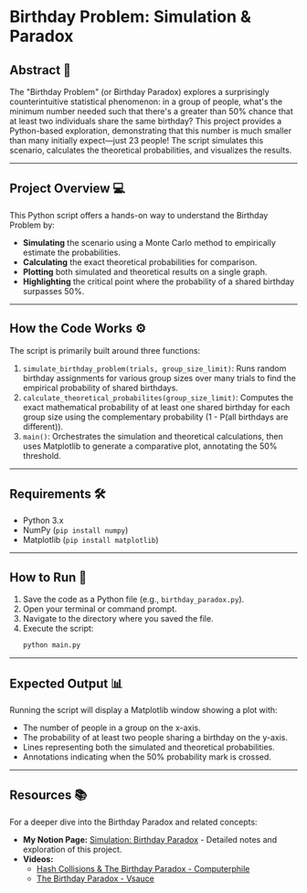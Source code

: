 # Birthday Problem: Simulation & Paradox

## Abstract 🧐

The "Birthday Problem" (or Birthday Paradox) explores a surprisingly counterintuitive statistical phenomenon: in a group of people, what's the minimum number needed such that there's a greater than 50% chance that at least two individuals share the same birthday? This project provides a Python-based exploration, demonstrating that this number is much smaller than many initially expect—just 23 people! The script simulates this scenario, calculates the theoretical probabilities, and visualizes the results.

---
## Project Overview 💻

This Python script offers a hands-on way to understand the Birthday Problem by:

* **Simulating** the scenario using a Monte Carlo method to empirically estimate the probabilities.
* **Calculating** the exact theoretical probabilities for comparison.
* **Plotting** both simulated and theoretical results on a single graph.
* **Highlighting** the critical point where the probability of a shared birthday surpasses 50%.

---
## How the Code Works ⚙️

The script is primarily built around three functions:

1.  `simulate_birthday_problem(trials, group_size_limit)`: Runs random birthday assignments for various group sizes over many trials to find the empirical probability of shared birthdays.
2.  `calculate_theoretical_probabilites(group_size_limit)`: Computes the exact mathematical probability of at least one shared birthday for each group size using the complementary probability (1 - P(all birthdays are different)).
3.  `main()`: Orchestrates the simulation and theoretical calculations, then uses Matplotlib to generate a comparative plot, annotating the 50% threshold.

---
## Requirements 🛠️

* Python 3.x
* NumPy (`pip install numpy`)
* Matplotlib (`pip install matplotlib`)

---
## How to Run 🚀

1.  Save the code as a Python file (e.g., `birthday_paradox.py`).
2.  Open your terminal or command prompt.
3.  Navigate to the directory where you saved the file.
4.  Execute the script:
    ```bash
    python main.py
    ```

---
## Expected Output 📊

Running the script will display a Matplotlib window showing a plot with:
* The number of people in a group on the x-axis.
* The probability of at least two people sharing a birthday on the y-axis.
* Lines representing both the simulated and theoretical probabilities.
* Annotations indicating when the 50% probability mark is crossed.

---
## Resources 📚

For a deeper dive into the Birthday Paradox and related concepts:

* **My Notion Page:** [Simulation: Birthday Paradox](https://bow-pantydraco-859.notion.site/Simulation-Birthday-Paradox-1e1185ce01ea8043a818e0ad1138f9f6) - Detailed notes and exploration of this project.
* **Videos:**
    * [Hash Collisions & The Birthday Paradox - Computerphile](https://youtu.be/jsraR-el8_o?si=PTCXqGxBu6QZjy01)
    * [The Birthday Paradox - Vsauce](https://youtu.be/ofTb57aZHZs?si=e1SzX_0xYjWyK1U_)
